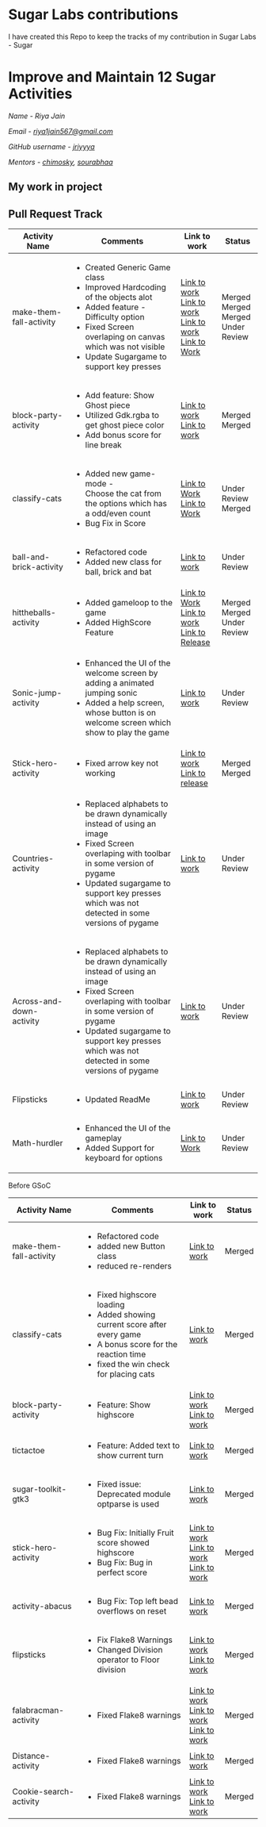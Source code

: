 # Sugar Labs contributions

I have created this Repo to keep the tracks of my contribution in Sugar Labs - Sugar

# Improve and Maintain 12 Sugar Activities
*Name - Riya Jain*

*Email - riya1jain567@gmail.com*

*GitHub username - [jriyyya](https://github.com/jriyyya)*

*Mentors -  [chimosky](https://github.com/chimosky), [sourabhaa](https://github.com/sourabhaa/)*

## My work in project

## Pull Request Track

|   Activity Name         |           Comments            |      Link to work          |      Status               |
|-------------------------|-------------------------------|----------------------------|---------------------------|
|make-them-fall-activity|<ul><li>Created Generic Game class </li> <li>Improved Hardcoding of the objects alot</li> <li> Added feature - Difficulty option </li> <li> Fixed Screen overlaping on canvas which was not visible </li> <li> Update Sugargame to support key presses</ul>|[Link to work](https://github.com/sugarlabs/make-them-fall-activity/pull/25) </br> [Link to work](https://github.com/sugarlabs/make-them-fall-activity/pull/30) </br> [Link to work](https://github.com/sugarlabs/make-them-fall-activity/pull/32) </br> [Link to Work](https://github.com/sugarlabs/make-them-fall-activity/pull/33) | Merged <br/> Merged <br/> Merged <br/> Under Review|
|block-party-activity|<ul> <li> Add feature: Show Ghost piece</li> <li> Utilized Gdk.rgba to get ghost piece color</li> <li>Add bonus score for line break </li></ul> | [Link to work](https://github.com/sugarlabs/block-party-activity/pull/33) <br/> [Link to work](https://github.com/sugarlabs/block-party-activity/pull/34) | Merged <br/> Merged |
|classify-cats|<ul><li>Added new game-mode -</br> Choose the cat from the options which has a odd/even count</li><li>Bug Fix in Score </li></ul>| [Link to Work](https://github.com/sugarlabs/classify-cats/pull/9) <br/> [Link to Work](https://github.com/sugarlabs/classify-cats/pull/7) | Under Review <br/> Merged |
|ball-and-brick-activity|<ul><li>Refactored code</li> <li>Added new class for ball, brick and bat </li></ul> | [Link to work](https://github.com/sugarlabs/ball-and-brick-activity/pull/20) | Under Review |
|hittheballs-activity|<ul><li>Added gameloop to the game</li><li>Added HighScore Feature</li></ul>| [Link to Work](https://github.com/sugarlabs/hittheballs-activity/pull/12) <br/> [Link to work](https://github.com/sugarlabs/hittheballs-activity/pull/13) <br/> [Link to Release](https://github.com/sugarlabs/hittheballs-activity/pull/14) | Merged <br/> Merged <br/> Under Review |
|Sonic-jump-activity| <ul><li>Enhanced the UI of the welcome screen by adding a animated jumping sonic</li><li>Added a help screen, whose button is on welcome screen which show to play the game</li></ul>|[Link to work](https://github.com/sugarlabs/sonic-jump-activity/pull/10)| Under Review |
|Stick-hero-activity| <ul><li>Fixed arrow key not working </li><ul> | [Link to work](https://github.com/sugarlabs/stick-hero-activity/pull/39) </br> [Link to release](https://github.com/sugarlabs/stick-hero-activity/pull/40) | Merged </br> Merged |
| Countries-activity| <ul><li>Replaced alphabets to be drawn dynamically instead of using an image</li> <li>Fixed Screen overlaping with toolbar in some version of pygame </li> <li>Updated sugargame to support key presses which was not detected in some versions of pygame </li> </ul> | [Link to work](https://github.com/sugarlabs/countries-activity/pull/18) | Under Review |)
| Across-and-down-activity | <ul><li>Replaced alphabets to be drawn dynamically instead of using an image</li> <li>Fixed Screen overlaping with toolbar in some version of pygame </li> <li>Updated sugargame to support key presses which was not detected in some versions of pygame </li> </ul> | [Link to work](https://github.com/sugarlabs/across-and-down-activity/pull/23) | Under Review |
| Flipsticks | <ul><li> Updated ReadMe </li><ul> | [Link to work](https://github.com/sugarlabs/flipsticks/pull/15) | Under Review |
|Math-hurdler| <ul><li>Enhanced the UI of the gameplay</li><li>Added Support for keyboard for options</li></ul> | [Link to Work](https://github.com/sugarlabs/math-hurdler/pull/14) | Under Review |



Before GSoC

|   Activity Name         |           Comments                         |      Link to work                  |      Status        |
|-------------------------|--------------------------------------------|------------------------------------|--------------------|
|make-them-fall-activity|<ul><li>Refactored code </li> <li> added new Button class </li> <li> reduced re-renders </li> </ul>|[Link to work](https://github.com/sugarlabs/make-them-fall-activity/pull/25)|Merged|
|classify-cats|<ul><li>Fixed highscore loading</li><li>Added showing current score after every game </li> <li> A bonus score for the reaction time</li><li>fixed the win check for placing cats</li></ul>|[Link to work](https://github.com/sugarlabs/classify-cats/pull/6)|Merged|
|block-party-activity|<ul><li>Feature: Show highscore</li></ul>|[Link to work](https://github.com/sugarlabs/block-party-activity/pull/28) <br/> [Link to work](https://github.com/sugarlabs/block-party-activity/pull/31) |Merged|
|tictactoe|<ul><li>Feature: Added text to show current turn</li></ul>|[Link to work](https://github.com/sugarlabs/tictactoe/pull/4)|Merged|
|sugar-toolkit-gtk3|<ul><li>Fixed issue: Deprecated module optparse is used</li></ul>|[Link to work](https://github.com/sugarlabs/sugar-toolkit-gtk3/pull/466)|Merged|
|stick-hero-activity |<ul><li>Bug Fix: Initially Fruit score showed highscore</li><li>Bug Fix: Bug in perfect score </li></ul>|[Link to work](https://github.com/sugarlabs/stick-hero-activity/pull/34) <br/> [Link to work](https://github.com/sugarlabs/stick-hero-activity/pull/36) <br/> [Link to work](https://github.com/sugarlabs/stick-hero-activity/pull/35)|Merged|
|activity-abacus|<ul><li>Bug Fix: Top left bead overflows on reset</li></ul>|[Link to work](https://github.com/sugarlabs/activity-abacus/pull/29)|Merged|
|flipsticks|<ul><li>Fix Flake8 Warnings</li><li>Changed Division operator to Floor division</li></ul>|[Link to work](https://github.com/sugarlabs/flipsticks/pull/12) <br /> [Link to work](https://github.com/sugarlabs/flipsticks/pull/14)|Merged|
|falabracman-activity|<ul><li>Fixed Flake8 warnings</li></ul>|[Link to work](https://github.com/sugarlabs/falabracman-activity/pull/15) <br/> [Link to work](https://github.com/sugarlabs/falabracman-activity/pull/16) <br/> [Link to work](https://github.com/sugarlabs/falabracman-activity/pull/14) | Merged |
|Distance-activity|<ul><li> Fixed Flake8 warnings </li> </ul> | [Link to work](https://github.com/sugarlabs/distance-activity/pull/9) |Merged|
|Cookie-search-activity|<ul><li>Fixed Flake8 warnings</li><ul>|[Link to work](https://github.com/sugarlabs/cookie-search-activity/pull/22) <br/> [Link to work](https://github.com/sugarlabs/cookie-search-activity/pull/24) | Merged |


